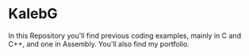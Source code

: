 # KalebG
In this Repository you'll find previous coding examples, mainly in C and C++, and one in Assembly. You'll also find my portfolio. 
